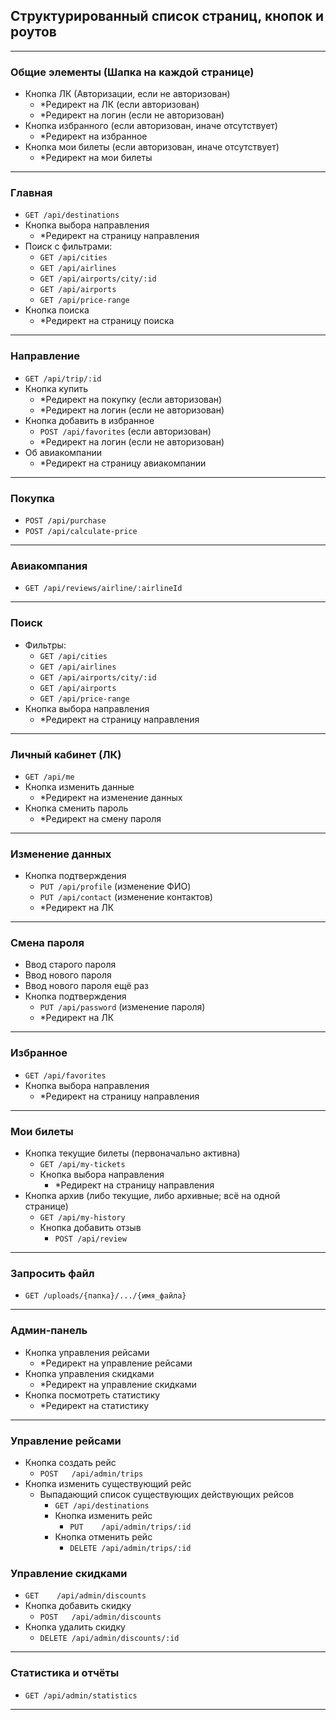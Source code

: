 ## Структурированный список страниц, кнопок и роутов
---

### Общие элементы (Шапка на каждой странице)
- Кнопка ЛК (Авторизации, если не авторизован)
  - *Редирект на ЛК (если авторизован)
  - *Редирект на логин (если не авторизован)
- Кнопка избранного (если авторизован, иначе отсутствует)
  - *Редирект на избранное
- Кнопка мои билеты (если авторизован, иначе отсутствует)
  - *Редирект на мои билеты

---

### Главная
- `GET /api/destinations`
- Кнопка выбора направления
  - *Редирект на страницу направления
- Поиск с фильтрами:
  - `GET /api/cities`
  - `GET /api/airlines`
  - `GET /api/airports/city/:id`
  - `GET /api/airports`
  - `GET /api/price-range`
- Кнопка поиска
  - *Редирект на страницу поиска

---

### Направление
- `GET /api/trip/:id`
- Кнопка купить
  - *Редирект на покупку (если авторизован)
  - *Редирект на логин (если не авторизован)
- Кнопка добавить в избранное
  - `POST /api/favorites` (если авторизован)
  - *Редирект на логин (если не авторизован)
- Об авиакомпании
  - *Редирект на страницу авиакомпании

---

### Покупка
- `POST /api/purchase`
- `POST /api/calculate-price`

---

### Авиакомпания
- `GET /api/reviews/airline/:airlineId`

---

### Поиск
- Фильтры:
  - `GET /api/cities`
  - `GET /api/airlines`
  - `GET /api/airports/city/:id`
  - `GET /api/airports`
  - `GET /api/price-range`
- Кнопка выбора направления
  - *Редирект на страницу направления

---

### Личный кабинет (ЛК)
- `GET /api/me`
- Кнопка изменить данные
  - *Редирект на изменение данных
- Кнопка сменить пароль
  - *Редирект на смену пароля

---

### Изменение данных
- Кнопка подтверждения
  - `PUT /api/profile` (изменение ФИО)
  - `PUT /api/contact` (изменение контактов)
  - *Редирект на ЛК

---

### Смена пароля
- Ввод старого пароля
- Ввод нового пароля
- Ввод нового пароля ещё раз
- Кнопка подтверждения
  - `PUT /api/password` (изменение пароля)
  - *Редирект на ЛК

---

### Избранное
- `GET /api/favorites`
- Кнопка выбора направления
  - *Редирект на страницу направления

---

### Мои билеты
- Кнопка текущие билеты (первоначально активна)
  - `GET /api/my-tickets`
  - Кнопка выбора направления
    - *Редирект на страницу направления
- Кнопка архив (либо текущие, либо архивные; всё на одной странице)
  - `GET /api/my-history`
  - Кнопка добавить отзыв
    - `POST /api/review`

---

### Запросить файл
- `GET /uploads/{папка}/.../{имя_файла}`

---

### Админ-панель
- Кнопка управления рейсами
    - *Редирект на управление рейсами
- Кнопка управления скидками
    - *Редирект на управление скидками
- Кнопка посмотреть статистику
    - *Редирект на статистику
---

### Управление рейсами
- Кнопка создать рейс
    - `POST   /api/admin/trips`
- Кнопка изменить существующий рейс
    - Выпадающий список существующих действующих рейсов
        - `GET /api/destinations`
        - Кнопка изменить рейс
            - `PUT    /api/admin/trips/:id`
        - Кнопка отменить рейс
            - `DELETE /api/admin/trips/:id`

### Управление скидками
- `GET    /api/admin/discounts`
- Кнопка добавить скидку
    - `POST   /api/admin/discounts`
- Кнопка удалить скидку
    - `DELETE /api/admin/discounts/:id`

---

### Статистика и отчёты
- `GET /api/admin/statistics`

---